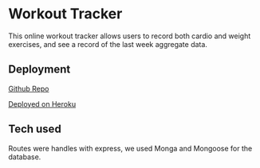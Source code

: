 # Workout Tracker

This online workout tracker allows users to record both cardio and weight exercises, and see a record of the last week aggregate data.

## Deployment

[Github Repo](https://github.com/wkropat/workout-tracker)

[Deployed on Heroku](https://wsk-workout.herokuapp.com/)

## Tech used

Routes were handles with express, we used Monga and Mongoose for the database.